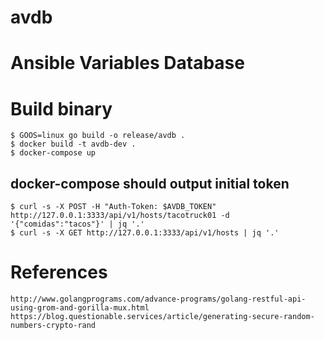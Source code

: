 # avdb

# Ansible Variables Database

# Build binary
```
$ GOOS=linux go build -o release/avdb .
$ docker build -t avdb-dev .
$ docker-compose up
```

## docker-compose should output initial token
```
$ curl -s -X POST -H "Auth-Token: $AVDB_TOKEN" http://127.0.0.1:3333/api/v1/hosts/tacotruck01 -d '{"comidas":"tacos"}' | jq '.'
$ curl -s -X GET http://127.0.0.1:3333/api/v1/hosts | jq '.'
```

# References
```
http://www.golangprograms.com/advance-programs/golang-restful-api-using-grom-and-gorilla-mux.html
https://blog.questionable.services/article/generating-secure-random-numbers-crypto-rand
```
